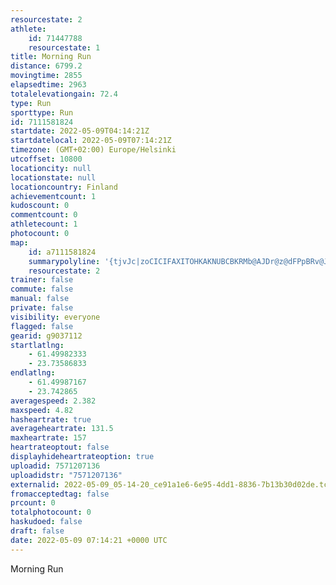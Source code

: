 ```yaml
---
resourcestate: 2
athlete:
    id: 71447788
    resourcestate: 1
title: Morning Run
distance: 6799.2
movingtime: 2855
elapsedtime: 2963
totalelevationgain: 72.4
type: Run
sporttype: Run
id: 7111581824
startdate: 2022-05-09T04:14:21Z
startdatelocal: 2022-05-09T07:14:21Z
timezone: (GMT+02:00) Europe/Helsinki
utcoffset: 10800
locationcity: null
locationstate: null
locationcountry: Finland
achievementcount: 1
kudoscount: 0
commentcount: 0
athletecount: 1
photocount: 0
map:
    id: a7111581824
    summarypolyline: '{tjvJc|zoCICIFAXITOHKAKNUBCBKRMb@AJDr@z@dFPpBRv@JdAHvBAr@F|CH~@Bx@?~DKjA@bAA\?zBIp@A`@OrAKxBBf@Lb@@PCJCBSLG@[k@KEC@ONK^Q\SRI?ESIIGA?PIr@Q|@Ol@Wn@U^GXKZi@tBo@pAkAvDWxAKXKf@OnA[dAEd@_@z@U|@Yp@[jAqAhDW|@Ul@[h@]pAWrA[`A{@pEY~AUpBIXEl@e@pCK`AMh@Id@ITIb@Y~BeAvHYzAYnBOx@It@Ml@MfAo@`FCf@g@vD_@rEUxFEh@I|ASjACd@MXQDGHELA\@hCAXGXKv@a@dCELILEN@bANlANr@@\CfAK`AKrBWhCGd@QnBI^Ef@K^Gb@MjAG`@OvAOp@Cj@CLWf@CNI~@AvAKtAAf@CBO@EV?HZADK|@I@IR]Z[Pc@j@}B^kAZsA@QAQUe@[c@@k@XgBVaCJe@@U\_C@_@N_ADg@PcAJy@FaABQVk@LiAVmAX{B@yAH}A?gCHw@Jk@NwAASUy@Gu@Bc@Lu@?]HeA?q@Im@?q@N}@^iD`@uA@a@Hi@P{@VeBHSFo@TcALgAZcB@uAWYIAEQKO@o@Hu@?a@CGG@Og@@c@Ul@CTQf@CPGDAl@Kh@MXQPC?GDMj@OVECKgA?c@LaAC]G_@Gg@@u@TqD\kDHi@JWB[Nc@Dq@LSB]Tq@@SNu@BEPEBCJJ?F_@e@q@aASi@UWAGLy@To@Lg@\gBBa@G_@_@i@Sg@MsACq@CcA?c@v@{HLoCAmAMgB]uAWo@Mg@Ew@Fm@BQn@yAp@cDl@mBLw@VyBJYHMVGLAVBLAr@e@b@i@HOFCNCRBLFLAHGHOV{@A_@Qw@Ac@NeCJ_C?kASqBI_@Gy@MwC?]FMZ?b@t@`@d@JFPAFEJA\BHMN}ADuACa@a@aCEqBOiB[oAKgAOo@UkBCo@@QJ{@X{@l@g@JAFDHANIh@q@l@]TWN[LKLSLMHWB_@CCA@@Ld@QLg@?O]sBKgAOyCIu@GuCKgB?g@Cm@EkCFOHCRJNKLAb@R\^J@DGHBLGJ?NEF?TGZOl@OXMLALITEPKFAV@BBHATWJSXS'
    resourcestate: 2
trainer: false
commute: false
manual: false
private: false
visibility: everyone
flagged: false
gearid: g9037112
startlatlng:
    - 61.49982333
    - 23.73586833
endlatlng:
    - 61.49987167
    - 23.742865
averagespeed: 2.382
maxspeed: 4.82
hasheartrate: true
averageheartrate: 131.5
maxheartrate: 157
heartrateoptout: false
displayhideheartrateoption: true
uploadid: 7571207136
uploadidstr: "7571207136"
externalid: 2022-05-09_05-14-20_ce91a1e6-6e95-4dd1-8836-7b13b30d02de.tcx
fromacceptedtag: false
prcount: 0
totalphotocount: 0
haskudoed: false
draft: false
date: 2022-05-09 07:14:21 +0000 UTC
---
```

Morning Run